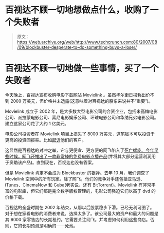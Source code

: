 # 百视达不顾一切地想做点什么，收购了一个失败者

> 原文：<https://web.archive.org/web/http://www.techcrunch.com:80/2007/08/09/blockbuster-desperate-to-do-something-buys-a-loser/>

# 百视达不顾一切地做一些事情，买了一个失败者

今天晚上，百视达宣布收购电影下载网站 [Movielink](https://web.archive.org/web/20220526172603/http://www.movielink.com/) 。虽然华尔街日报[称](https://web.archive.org/web/20220526172603/http://online.wsj.com/article/SB118661923587492440.html)出价不到 2000 万美元，但价格并未透露(这意味着对百视达的股东来说并不“重要”)。

Movielink 成立于 2002 年，是大多数大型电影公司的合资企业，包括米高梅电影公司、派拉蒙电影公司、索尼电影娱乐公司、环球电影公司和华纳兄弟电影公司。建立这家公司花了大约 1 亿美元。

电影公司投资者在 Movielink 项目上损失了 8000 万美元，这笔钱本可以投资于更高的投资回报率。比如[起诉](https://web.archive.org/web/20220526172603/http://www.afterdawn.com/news/archive/6774.cfm)他们的客户。

这显然是百视达的对冲之举，它与更便宜、更方便的网飞陷入了[死亡螺旋。今年早些时候，网飞还推出了一款非常棒的免费电影点播产品](https://web.archive.org/web/20220526172603/http://www.beta.techcrunch.com/2006/12/20/why-i-am-breaking-up-with-netflix/)(并将其大部分运营利润用于资助该产品)。直到现在，百视达也没有答案。

但是 Movielink 肯定不会成为 Blockbuster 的银弹。去年 10 月，我们调查了 Movielink 空间中的所有玩家。除了网飞，他们的竞争对手还包括亚马逊、iTunes、CinemaNow 和 Guba(老实说，还有 BitTorrent)。Movielink 有非常丰富的电影库，但它们都是完全数字版权管理的，电影公司强迫它们以高于 dvd 的价格下载。

百视达的全盛时期在 2002 年结束，从那以后股票稳步下滑。已经无利可图了。对于想在家看电影的消费者来说，选择太多了。该公司最大的资产和最大的问题是其 9000 家零售店的长期租约。它需要关注网飞，并考虑如何利用这些商店。否则，它的长期预测是明确的——死池。